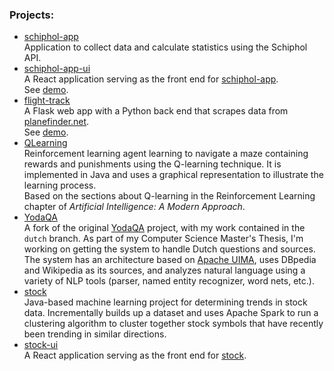 ### Projects:

* [schiphol-app](https://github.com/ercanse/schiphol-app)
<br /> Application to collect data and calculate statistics using the Schiphol API.
* [schiphol-app-ui](https://github.com/ercanse/schiphol-app-ui)
<br /> A React application serving as the front end for [schiphol-app](https://github.com/ercanse/schiphol-app).  
See [demo](http://3.19.62.26:4000).
* [flight-track](https://github.com/S-Ercan/flight-track)
<br /> A Flask web app with a Python back end that scrapes data from [planefinder.net](http://planefinder.net/).  
See [demo](http://3.17.146.58:5000/flights).
* [QLearning](https://github.com/ercanse/QLearning)
<br /> Reinforcement learning agent learning to navigate a maze containing rewards and punishments using the Q-learning technique.
It is implemented in Java and uses a graphical representation to illustrate the learning process.
<br /> Based on the sections about Q-learning in the Reinforcement Learning chapter of _Artificial Intelligence: A Modern Approach_.
* [YodaQA](https://github.com/ercanse/yodaqa)
<br /> A fork of the original [YodaQA](https://github.com/brmson/yodaqa) project, with my work contained in the ``dutch`` branch. As part of my Computer Science Master's Thesis, I'm working on getting the system to handle Dutch questions and sources. The system has an architecture based on [Apache UIMA](http://uima.apache.org/), uses DBpedia and Wikipedia as its sources, and analyzes natural language using a variety of NLP tools (parser, named entity recognizer, word nets, etc.).
* [stock](https://github.com/ercanse/stock)
<br /> Java-based machine learning project for determining trends in stock data. Incrementally builds up a dataset and uses Apache Spark to run a clustering algorithm to cluster together stock symbols that have recently been trending in similar directions.
* [stock-ui](https://github.com/ercanse/stock-ui)
<br /> A React application serving as the front end for [stock](https://github.com/ercanse/stock).  
